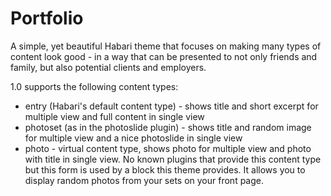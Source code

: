 Portfolio
=========

A simple, yet beautiful Habari theme that focuses on making many types of content look good - in a way that can be presented to not only friends and family, but also potential clients and employers.

1.0 supports the following content types:

* entry (Habari's default content type) - shows title and short excerpt for multiple view and full content in single view
* photoset (as in the photoslide plugin) - shows title and random image for multiple view and a nice photoslide in single view
* photo - virtual content type, shows photo for multiple view and photo with title in single view. No known plugins that provide this content type but this form is used by a block this theme provides. It allows you to display random photos from your sets on your front page.